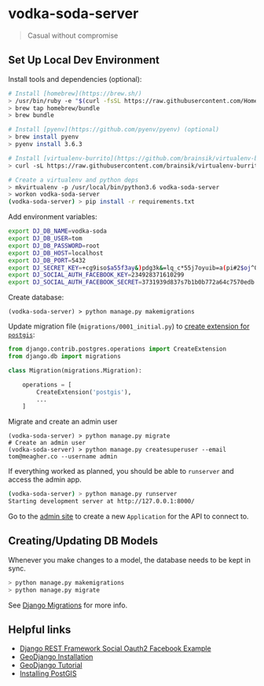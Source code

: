# vodka-soda-server

> Casual without compromise

## Set Up Local Dev Environment

Install tools and dependencies (optional):

```bash
# Install [homebrew](https://brew.sh/)
> /usr/bin/ruby -e "$(curl -fsSL https://raw.githubusercontent.com/Homebrew/install/master/install)"
> brew tap homebrew/bundle
> brew bundle

# Install [pyenv](https://github.com/pyenv/pyenv) (optional)
> brew install pyenv
> pyenv install 3.6.3

# Install [virtualenv-burrito](https://github.com/brainsik/virtualenv-burrito) (optional)
> curl -sL https://raw.githubusercontent.com/brainsik/virtualenv-burrito/master/virtualenv-burrito.sh | $SHELL

# Create a virtualenv and python deps
> mkvirtualenv -p /usr/local/bin/python3.6 vodka-soda-server
> workon vodka-soda-server
(vodka-soda-server) > pip install -r requirements.txt
```

Add environment variables:

```bash
export DJ_DB_NAME=vodka-soda
export DJ_DB_USER=tom
export DJ_DB_PASSWORD=root
export DJ_DB_HOST=localhost
export DJ_DB_PORT=5432
export DJ_SECRET_KEY=+cg9iso$a55f3ay&)pdg3k&=lq_c*55j7oyuib=a(pi#2$oj^0
export DJ_SOCIAL_AUTH_FACEBOOK_KEY=234928371610299
export DJ_SOCIAL_AUTH_FACEBOOK_SECRET=3731939d837s7b1b0b772a64c7570edb
```

Create database:

```
(vodka-soda-server) > python manage.py makemigrations
```

Update migration file (`migrations/0001_initial.py`) to [create extension for `postgis`](https://docs.djangoproject.com/en/2.0/ref/contrib/gis/install/postgis/#creating-a-spatial-database):

```python
from django.contrib.postgres.operations import CreateExtension
from django.db import migrations

class Migration(migrations.Migration):

    operations = [
        CreateExtension('postgis'),
        ...
    ]
```

Migrate and create an admin user

```
(vodka-soda-server) > python manage.py migrate
# Create an admin user
(vodka-soda-server) > python manage.py createsuperuser --email tom@meagher.co --username admin
```

If everything worked as planned, you should be able to `runserver` and access the admin app.

```bash
(vodka-soda-server) > python manage.py runserver
Starting development server at http://127.0.0.1:8000/
```

Go to the [admin site](http://127.0.0.1:8000/admin/oauth2_provider/application/add/) to create a new `Application` for the API to connect to.

## Creating/Updating DB Models

Whenever you make changes to a model, the database needs to be kept in sync.

```bash
> python manage.py makemigrations
> python manage.py migrate
```

See [Django Migrations](https://docs.djangoproject.com/en/2.0/topics/migrations/) for more info.

## Helpful links

+ [Django REST Framework Social Oauth2 Facebook Example](https://github.com/PhilipGarnero/django-rest-framework-social-oauth2#facebook-example)
+ [GeoDjango Installation](https://docs.djangoproject.com/en/2.0/ref/contrib/gis/install/)
+ [GeoDjango Tutorial](https://docs.djangoproject.com/en/2.0/ref/contrib/gis/tutorial/)
+ [Installing PostGIS](https://docs.djangoproject.com/en/2.0/ref/contrib/gis/install/postgis/)

